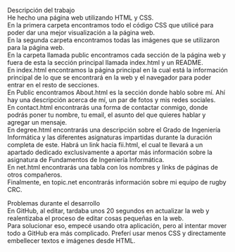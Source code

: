 Descripción del trabajo  
He hecho una página web utilizando HTML y CSS.  
En la primera carpeta encontramos todo el código CSS que utilicé para poder dar una mejor visualización a la página web.    
En la segunda carpeta encontramos todas las imágenes que se utilizaron para la página web.   
En la carpeta llamada public encontramos cada sección de la página web y fuera de esta la sección principal llamada index.html y un README.  
En index.html encontramos la página principal en la cual está la información principal de lo que se encontrará en la web y el navegador para poder entrar en el resto de secciones.  
En Public encontramos About.html es la sección donde hablo sobre mí. Ahí hay una descripción acerca de mí, un par de fotos y mis redes sociales.  
En contact.html encontrarás una forma de contactar conmigo, donde podrás poner tu nombre, tu email, el asunto del que quieres hablar y agregar un mensaje.  
En degree.html encontrarás una descripción sobre el Grado de Ingeniería Informática y las diferentes asignaturas impartidas durante la duración completa de este. Habrá un link hacia fii.html, el cual te llevará a un apartado dedicado exclusivamente a aportar más información sobre la asignatura de Fundamentos de Ingeniería Informática.  
En net.html encontrarás una tabla con los nombres y links de páginas de otros compañeros.   
Finalmente, en topic.net encontrarás información sobre mi equipo de rugby CRC.  
  
Problemas durante el desarrollo  
En GitHub, al editar, tardaba unos 20 segundos en actualizar la web y realentizaba el proceso de editar cosas pequeñas en la web.  
Para solucionar eso, empecé usando otra aplicación, pero al intentar mover todo a GitHub era más complicado. 
Preferí usar menos CSS y directamente embellecer textos e imágenes desde HTML.
